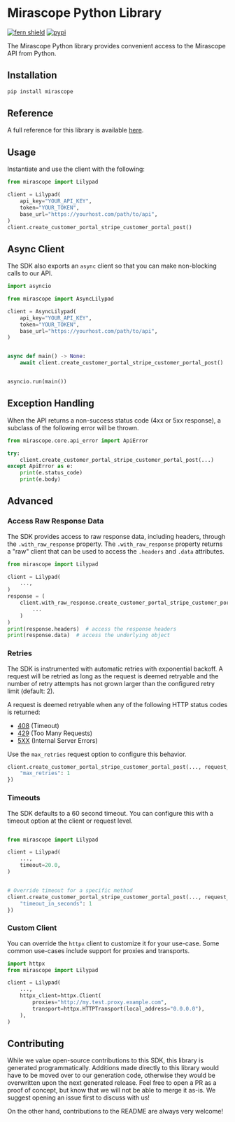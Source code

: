 # Mirascope Python Library

[![fern shield](https://img.shields.io/badge/%F0%9F%8C%BF-Built%20with%20Fern-brightgreen)](https://buildwithfern.com?utm_source=github&utm_medium=github&utm_campaign=readme&utm_source=Mirascope%2FPython)
[![pypi](https://img.shields.io/pypi/v/mirascope)](https://pypi.python.org/pypi/mirascope)

The Mirascope Python library provides convenient access to the Mirascope API from Python.

## Installation

```sh
pip install mirascope
```

## Reference

A full reference for this library is available [here](./reference.md).

## Usage

Instantiate and use the client with the following:

```python
from mirascope import Lilypad

client = Lilypad(
    api_key="YOUR_API_KEY",
    token="YOUR_TOKEN",
    base_url="https://yourhost.com/path/to/api",
)
client.create_customer_portal_stripe_customer_portal_post()
```

## Async Client

The SDK also exports an `async` client so that you can make non-blocking calls to our API.

```python
import asyncio

from mirascope import AsyncLilypad

client = AsyncLilypad(
    api_key="YOUR_API_KEY",
    token="YOUR_TOKEN",
    base_url="https://yourhost.com/path/to/api",
)


async def main() -> None:
    await client.create_customer_portal_stripe_customer_portal_post()


asyncio.run(main())
```

## Exception Handling

When the API returns a non-success status code (4xx or 5xx response), a subclass of the following error
will be thrown.

```python
from mirascope.core.api_error import ApiError

try:
    client.create_customer_portal_stripe_customer_portal_post(...)
except ApiError as e:
    print(e.status_code)
    print(e.body)
```

## Advanced

### Access Raw Response Data

The SDK provides access to raw response data, including headers, through the `.with_raw_response` property.
The `.with_raw_response` property returns a "raw" client that can be used to access the `.headers` and `.data` attributes.

```python
from mirascope import Lilypad

client = Lilypad(
    ...,
)
response = (
    client.with_raw_response.create_customer_portal_stripe_customer_portal_post(
        ...
    )
)
print(response.headers)  # access the response headers
print(response.data)  # access the underlying object
```

### Retries

The SDK is instrumented with automatic retries with exponential backoff. A request will be retried as long
as the request is deemed retryable and the number of retry attempts has not grown larger than the configured
retry limit (default: 2).

A request is deemed retryable when any of the following HTTP status codes is returned:

- [408](https://developer.mozilla.org/en-US/docs/Web/HTTP/Status/408) (Timeout)
- [429](https://developer.mozilla.org/en-US/docs/Web/HTTP/Status/429) (Too Many Requests)
- [5XX](https://developer.mozilla.org/en-US/docs/Web/HTTP/Status/500) (Internal Server Errors)

Use the `max_retries` request option to configure this behavior.

```python
client.create_customer_portal_stripe_customer_portal_post(..., request_options={
    "max_retries": 1
})
```

### Timeouts

The SDK defaults to a 60 second timeout. You can configure this with a timeout option at the client or request level.

```python

from mirascope import Lilypad

client = Lilypad(
    ...,
    timeout=20.0,
)


# Override timeout for a specific method
client.create_customer_portal_stripe_customer_portal_post(..., request_options={
    "timeout_in_seconds": 1
})
```

### Custom Client

You can override the `httpx` client to customize it for your use-case. Some common use-cases include support for proxies
and transports.

```python
import httpx
from mirascope import Lilypad

client = Lilypad(
    ...,
    httpx_client=httpx.Client(
        proxies="http://my.test.proxy.example.com",
        transport=httpx.HTTPTransport(local_address="0.0.0.0"),
    ),
)
```

## Contributing

While we value open-source contributions to this SDK, this library is generated programmatically.
Additions made directly to this library would have to be moved over to our generation code,
otherwise they would be overwritten upon the next generated release. Feel free to open a PR as
a proof of concept, but know that we will not be able to merge it as-is. We suggest opening
an issue first to discuss with us!

On the other hand, contributions to the README are always very welcome!
